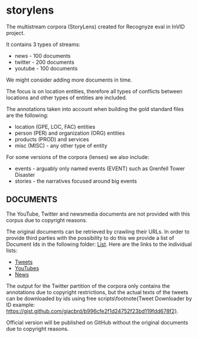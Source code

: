 # storylens

The multistream corpora (StoryLens) created for Recognyze eval in InVID project.

It contains 3 types of streams: 

* news - 100 documents
* twitter - 200 documents
* youtube - 100 documents

We might consider adding more documents in time.

The focus is on location entities, therefore all types of conflicts between locations
and other types of entities are included.

The annotations taken into account when building the gold standard files are the following:
* location (GPE, LOC, FAC) entities
* person (PER) and organization (ORG) entities
* products (PROD) and services 
* misc (MISC) - any other type of entity

For some versions of the corpora (lenses) we also include:
* events - arguably only named events (EVENT) such as Grenfell Tower Disaster
* stories - the narratives focused around big events

## DOCUMENTS
The YouTube, Twitter and newsmedia documents are not provided with this corpus due to copyright reasons.

The original documents can be retrieved by crawling their URLs. In order to provide third parties with the possibility to do this we provide a list of Document Ids in the following folder: [List](https://github.com/modultechnology/storylens/tree/master/lists). Here are the links to the individual lists:
* [Tweets](https://github.com/modultechnology/storylens/blob/master/lists/tweets.csv)
* [YouTubes](https://github.com/modultechnology/storylens/blob/master/lists/youtubes.csv)
* [News](https://github.com/modultechnology/storylens/blob/master/lists/news.csv)

The output for the Twitter partition of the corpora only contains the annotations due to copyright restrictions, but the actual texts of the tweets can be downloaded by ids using free scripts\footnote{Tweet Downloader by ID example: https://gist.github.com/giacbrd/b996cfe2f1d24752f23bd119fdd678f2}.


Official version will be published on GitHub without the original documents due to copyright reasons.
